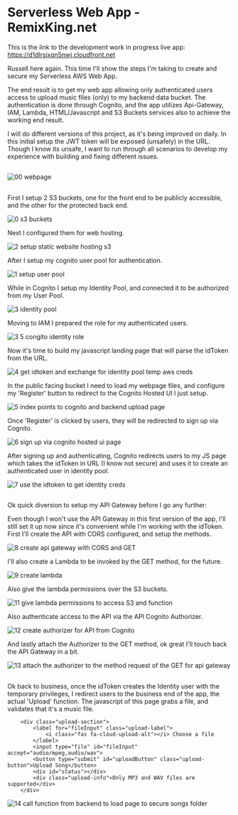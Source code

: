 # Serverless Web App - RemixKing.net

This is the link to the development work in progress live app: https://d1dlrsjxqn5nwj.cloudfront.net

Russell here again. This time I'll show the steps I'm taking to create and secure my Serverless AWS Web App.

The end result is to get my web app allowing only authenticated users access to upload music files (only) to my backend data bucket.
The authentication is done through Cognito, and the app utilizes Api-Gateway, IAM, Lambda, HTML/Javascript and S3 Buckets services also to achieve the working end result.

I will do different versions of this project, as it's being improved on daily. 
In this initial setup the JWT token will be exposed (unsafely) in the URL. Though I know its unsafe, I want to run through all scenarios to develop my experience with building and fixing different issues.

##
![00 webpage](https://github.com/user-attachments/assets/d0f65c26-cf35-40fb-bb00-256866c2a6a0)
##

First I setup 2 S3 buckets, one for the front end to be publicly accessible, and the other for the protected back end.

![0 s3 buckets](https://github.com/user-attachments/assets/c3365b0e-abde-4ced-9739-c3425e8fcffe)

Next I configured them for web hosting.

![2 setup static website hosting s3](https://github.com/user-attachments/assets/da31910c-f003-4b93-b4b1-fc1e016891ec)

After I setup my cognito user pool for authentication.

![1 setup user pool](https://github.com/user-attachments/assets/a33e314b-7bff-40e8-a99d-88bbcf5e2b1b)

While in Cognito I setup my Identity Pool, and connected it to be authorized from my User Pool.

![3 identity pool](https://github.com/user-attachments/assets/2c7b7c9e-e0af-45df-80a5-31fbc54ff482)

Moving to IAM I prepared the role for my authenticated users.

![3 5 congito identity role](https://github.com/user-attachments/assets/87402b88-496c-4b82-8c64-c7daea558623)

Now it's time to build my javascript landing page that will parse the idToken from the URL.

![4 get idtoken and exchange for identity pool temp aws creds](https://github.com/user-attachments/assets/9a174c10-57b1-40ea-8acf-d4ca94ebe8f6)

In the public facing bucket I need to load my webpage files, and configure my 'Register' button to redirect to the Cognito Hosted UI I just setup.

![5 index points to cognito and backend upload page](https://github.com/user-attachments/assets/9449f6f0-d4ee-4abe-9303-d38f5b67cb0e)

Once 'Register' is clicked by users, they will be redirected to sign up via Cognito.

![6 sign up via cognito hosted ui page](https://github.com/user-attachments/assets/db5d0aaf-04e9-4946-8903-3ccdd6331760)

After signing up and authenticating, Cognito redirects users to my JS page which takes the idToken in URL (I know not secure) and uses it to create an authenticated user in identity pool.

![7 use the idtoken to get identity creds](https://github.com/user-attachments/assets/a0ea7239-6f03-446f-822f-c33f0dbce58d)

##

Ok quick diversion to setup my API Gateway before I go any further:

Even though I won't use the API Gateway in this first version of the app, I'll still set it up now since it's convenient while I'm working with the idToken. First I'll create the API with CORS configured, and setup the methods.

![8 create api gateway with CORS and GET](https://github.com/user-attachments/assets/6df7a32f-3e52-4927-ad41-7c89d97fe735)

I'll also create a Lambda to be invoked by the GET method, for the future.

![9 create lambda](https://github.com/user-attachments/assets/7661501d-df06-43bf-b8a1-0fa0ad0820f4)

Also give the lambda permissions over the S3 buckets.

![11 give lambda permissions to access S3 and function](https://github.com/user-attachments/assets/be15225f-9930-4e7a-b530-d0f4ea95a6b0)

Also authenticate access to the API via the API Cognito Authorizer.

![12 create authorizer for API from Cognito](https://github.com/user-attachments/assets/2a701ec1-b503-4ecf-a493-3d80bd239cbe)

And lastly attach the Authorizer to the GET method, ok great I'll touch back the API Gateway in a bit.

![13 attach the authorizer to the method request of the GET for api gateway](https://github.com/user-attachments/assets/904b1c73-93f3-400e-a34f-d401e907914c)

##

Ok back to business, once the idToken creates the Identity user with the temporary privileges, I redirect users to the business end of the app, the actual 'Upload' function. The javascript of this page grabs a file, and validates that it's a music file.

        <div class="upload-section">
            <label for="fileInput" class="upload-label">
                <i class="fas fa-cloud-upload-alt"></i> Choose a file
            </label>
            <input type="file" id="fileInput" accept="audio/mpeg,audio/wav">
            <button type="submit" id="uploadButton" class="upload-button">Upload Song</button>
            <div id="status"></div>
            <div class="upload-info">Only MP3 and WAV files are supported</div>
        </div>



![14 call function from backend to load page to secure songs folder](https://github.com/user-attachments/assets/be97dfb0-760c-4862-957e-42f4f9d183a0)

